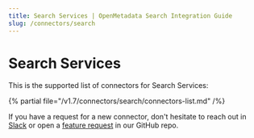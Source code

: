 ```yaml
---
title: Search Services | OpenMetadata Search Integration Guide
slug: /connectors/search
---
```


# Search Services

This is the supported list of connectors for Search Services:

{% partial file="/v1.7/connectors/search/connectors-list.md" /%}

If you have a request for a new connector, don't hesitate to reach out in [Slack](https://slack.open-metadata.org/) or
open a [feature request](https://github.com/open-metadata/OpenMetadata/issues/new/choose) in our GitHub repo.
